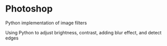 # Photoshop
Python implementation of image filters

Using Python to adjust brightness, contrast, adding blur effect, and detect edges
